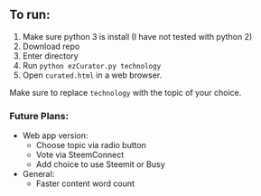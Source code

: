 ## To run:
1. Make sure python 3 is install (I have not tested with python 2)
2. Download repo
3. Enter directory
4. Run `python ezCurator.py technology`
5. Open `curated.html` in a web browser.

Make sure to replace `technology` with the topic of your choice.

### Future Plans:
* Web app version:
  * Choose topic via radio button
  * Vote via SteemConnect
  * Add choice to use Steemit or Busy
* General:
  * Faster content word count